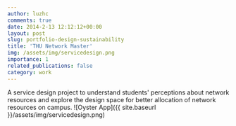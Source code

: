 ```yaml
---
author: luzhc
comments: true
date: 2014-2-13 12:12:12+00:00
layout: post
slug: portfolio-design-sustainability
title: 'THU Network Master'
img: /assets/img/servicedesign.png
importance: 1
related_publications: false
category: work
---
```


A service design project to understand students' perceptions about network resources and explore the design space for better allocation of network resources on campus.
![Oyster App]({{ site.baseurl }}/assets/img/servicedesign.png)

